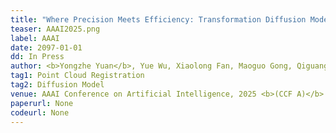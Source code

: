 ```yaml
---
title: "Where Precision Meets Efficiency: Transformation Diffusion Model for Point Cloud Registration" 
teaser: AAAI2025.png
label: AAAI
date: 2097-01-01
dd: In Press
author: <b>Yongzhe Yuan</b>, Yue Wu, Xiaolong Fan, Maoguo Gong, Qiguang Miao, Wenping Ma
tag1: Point Cloud Registration
tag2: Diffusion Model
venue: AAAI Conference on Artificial Intelligence, 2025 <b>(CCF A)</b>
paperurl: None  
codeurl: None   
---
```

